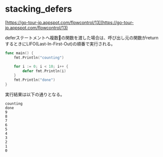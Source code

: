 # stacking_defers

[https://go-tour-jp.appspot.com/flowcontrol/13](https://go-tour-jp.appspot.com/flowcontrol/13)

deferステートメントへ複数の関数を渡した場合は、呼び出し元の関数がreturnするときにLIFO(Last-In-First-Out)の順番で実行される。

```go
func main() {
	fmt.Println("counting")

	for i := 0; i < 10; i++ {
		defer fmt.Println(i)
	}
	fmt.Println("done")
}
```

実行結果は以下の通りとなる。

```text
counting
done
9
8
7
6
5
4
3
2
1
0
```